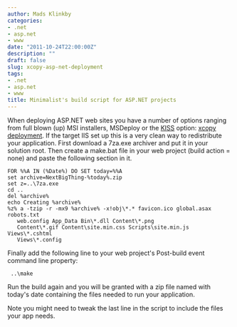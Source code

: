 ```yaml
---
author: Mads Klinkby
categories:
- .net
- asp.net
- www
date: "2011-10-24T22:00:00Z"
description: ""
draft: false
slug: xcopy-asp-net-deployment
tags:
- .net
- asp.net
- www
title: Minimalist's build script for ASP.NET projects
---
```



When deploying ASP.NET web sites you have a number of options ranging from full blown (up) MSI installers, MSDeploy or the [KISS](http://en.wikipedia.org/wiki/KISS_principle) option: [xcopy deployment](http://en.wikipedia.org/wiki/XCOPY_deployment). If the target IIS set up this is a very clean way to redistribute your application. First download a 7za.exe archiver and put it in your solution root. Then create a make.bat file in your web project (build action = none) and paste the following section in it.   

<pre><code>FOR %%A IN (%Date%) DO SET today=%%A
set archive=NextBigThing-%today%.zip
set z=..\7za.exe
cd ..
del %archive%
echo Creating %archive%
%z% a -tzip -r -mx9 %archive% -x!obj\*.* favicon.ico global.asax robots.txt
   web.config App_Data Bin\*.dll Content\*.png
   Content\*.gif Content\site.min.css Scripts\site.min.js Views\*.cshtml
   Views\*.config
</code></pre>
Finally add the following line to your web project's Post-build event command line property:
<pre><code> ..\make</code></pre> 

Run the build again and you will be granted with a zip file named with today's date containing the files needed to run your application.

Note you might need to tweak the last line in the script to include the files your app needs.

